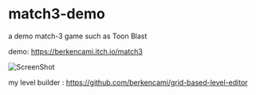# match3-demo

a demo match-3 game such as Toon Blast

demo: https://berkencami.itch.io/match3

![ScreenShot](https://github.com/berkencami/match3-demo/blob/main/Gif/gif.gif)

my level builder : https://github.com/berkencami/grid-based-level-editor

